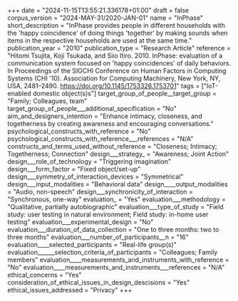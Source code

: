 +++
date = "2024-11-15T13:55:21.336178+01:00"
draft = false
corpus_version = "2024-MAY-31/2020-JAN-01"
name = "InPhase"
short_description = "InPhase provides people in different households with the 'happy coincidence' of doing things 'together'  by making sounds when items in the respective households  are used at the same time."
publication_year = "2010"
publication_type = "Research Article"
reference = "Hitomi Tsujita, Koji Tsukada, and Siio Itiro. 2010. InPhase: evaluation of a communication system focused on 'happy coincidences' of daily behaviors. In Proceedings of the SIGCHI Conference on Human Factors in Computing Systems (CHI '10). Association for Computing Machinery, New York, NY, USA, 2481–2490. https://doi.org/10.1145/1753326.1753701"
tags = ["IoT-enabled domestic object(s)s"]
target_group_of_people__target_group = "Family;  Colleagues, team"
target_group_of_people___additional_specification = "No"
aim_and_designers_intention = "Enhance intimacy, closeness, and togetherness by creating awareness and encouraging conversations."
psychological_constructs_with_reference = "No"
psychological_constructs_with_reference___references = "N/A"
constructs_and_terms_used_without_reference = "Closeness; Intimacy; Togetherness; Connection"
design___strategy_ = "Awareness; Joint Action"
design___role_of_technology = "Triggering imagination"
design___form_factor = "Fixed object/set-up"
design___symmetry_of_interaction_devices = "Symmetrical"
design___input_modalities = "Behavioral data"
design____output_modalities = "Audio, non-speech"
design___synchronicity_of_interaction = "Synchronous, one-way"
evaluation_ = "Yes"
evaluation___methodology = "Qualitative, partially autobiographic"
evaluation___type_of_study = "Field study: user testing in natural environment; Field study: in-home user testing"
evaluation___experimental_design = "No"
evaluation___duration_of_data_collection = "One to three months: two to three months"
evaluation___number_of_participants__n = "16"
evaluation____selected_participants = "Real-life group(s)"
evaluation______selection_criteria_of_participants = "Colleagues; Family members"
evaluation____measurements_and_instruments_with_reference = "No"
evaluation____measurements_and_instruments___references = "N/A"
ethical_concerns = "Yes"
consideration_of_ethical_issues_in_design_descisions = "Yes"
ethical_issues_addressed = "Privacy"
+++
